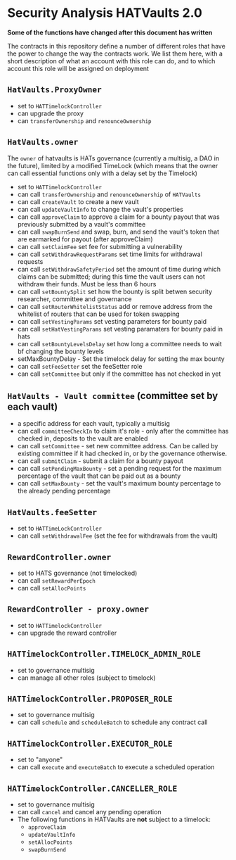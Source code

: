 # Security Analysis HATVaults 2.0

**Some of the functions have changed after this document has written**

The contracts in this repository define a number of different roles that have the power to change the way the contracts work. We list them here, with a short description of what an account with this role can do, and to which account this role will be assigned on deployment

## `HatVaults.ProxyOwner`

- set to `HATTimelockController`
- can upgrade the proxy
- can `transferOwnership` and `renounceOwnership`

## `HatVaults.owner`

The `owner` of hatvaults is HATs governance (currently a multisig, a DAO in the future), limited by a modified TimeLock (which means that the owner can call essential functions only with a delay set by the Timelock)

- set to `HATTimelockController`
- can call `transferOwnership` and `renounceOwnership` of `HATVaults`
- can call `createVault` to create a new vault
- can call `updateVaultInfo` to change the vault's properties
- can call `approveClaim` to approve a claim for a bounty payout that was previously submitted by a vault's committee
- can call `swapBurnSend` and swap, burn, and send the vauit's token that are earmarked for payout (after approveClaim)
- can call `setClaimFee` set fee for submitting a vulnerability
- can call `setWithdrawRequestParams` set time limits for withdrawal requests
- can call `setWithdrawSafetyPeriod` set the amount of time during which claims can be submitted; during this time the vault users can not withdraw their funds. Must be less than 6 hours
- can call `setBountySplit` set how the bounty is split betwen security researcher, committee and governance
- can call `setRouterWhitelistStatus` add or remove address from the whitelist of routers that can be used for token swapping
- can call `setVestingParams` set vesting parameters for bounty paid
- can call `setHatVestingParams` set vesting paramaters for bounty paid in hats
- can call `setBountyLevelsDelay` set how long a committee needs to wait bf changing the bounty levels
- setMaxBountyDelay - Set the timelock delay for setting the max bounty
- can call `setFeeSetter` set the feeSetter role
- can call `setCommittee` but only if the committee has not checked in yet

## `HatVaults - Vault committee` (committee set by each vault)

- a specific address for each vault, typically a multisig
- can call `committeeCheckIn`  to claim it's role - only after the committee has checked in, deposits to the vault are enabled
- can call `setCommittee` - set new committee address. Can be called by existing committee if it had checked in, or by the governance otherwise.
- can call `submitClaim` - submit a claim for a bounty payout
- can call `setPendingMaxBounty` - set a pending request for the maximum percentage of the vault that can be paid out as a bounty
- can call `setMaxBounty` - set the vault's maximum bounty percentage to the already pending percentage

## `HatVaults.feeSetter`

- set to `HATTimeLockController`
- can call `setWithdrawalFee` (set the fee for withdrawals from the vault)

## `RewardController.owner`

- set to HATS governance (not timelocked)
- can call `setRewardPerEpoch`
- can call `setAllocPoints`

## `RewardController - proxy.owner`

- set to `HATTimelockController`
- can upgrade the reward controller

## `HATTimelockController.TIMELOCK_ADMIN_ROLE`

- set to governance multisig
- can manage all other roles (subject to timelock)

## `HATTimelockController.PROPOSER_ROLE`

- set to governance multisig
- can call `schedule` and `scheduleBatch` to schedule any contract call

## `HATTimelockController.EXECUTOR_ROLE`

- set to "anyone"
- can call `execute` and `executeBatch` to execute a scheduled operation

## `HATTimelockController.CANCELLER_ROLE`

- set to governance multisig
- can call `cancel` and cancel any pending operation
- The following functions in HATVaults are **not** subject to a timelock:
  - `approveClaim`
  - `updateVaultInfo`
  - `setAllocPoints`
  - `swapBurnSend`
